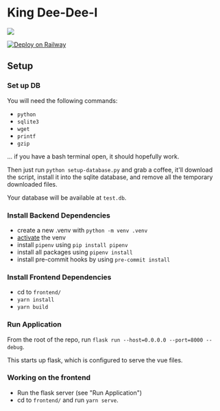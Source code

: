 # King Dee-Dee-I

![](./frontend/src/assets/dedede-big.png)

[![Deploy on Railway](https://railway.app/button.svg)](https://railway.app/template/PM5XoJ?referralCode=9XJNhY)

## Setup

### Set up DB

You will need the following commands:

- `python`
- `sqlite3`
- `wget`
- `printf`
- `gzip`

... if you have a bash terminal open, it should hopefully work.

Then just run `python setup-database.py` and grab a coffee, it'll download the script,
install it into the sqlite database, and remove all the temporary downloaded files.

Your database will be available at `test.db`.

### Install Backend Dependencies

- create a new .venv with `python -m venv .venv`
- [activate](https://docs.python.org/3/library/venv.html#how-venvs-work) the venv
- install `pipenv` using `pip install pipenv`
- install all packages using `pipenv install`
- install pre-commit hooks by using `pre-commit install`

### Install Frontend Dependencies

- cd to `frontend/`
- `yarn install`
- `yarn build`

### Run Application

From the root of the repo, run `flask run --host=0.0.0.0 --port=8000 --debug`.

This starts up flask, which is configured to serve the vue files.

### Working on the frontend

- Run the flask server (see "Run Application")
- cd to `frontend/` and run `yarn serve`.
